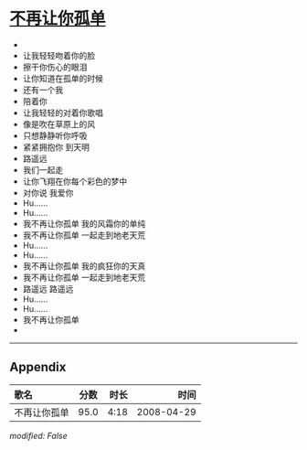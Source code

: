 # [不再让你孤单](https://music.163.com/song?id=27904286)

* 
* 让我轻轻吻着你的脸
* 擦干你伤心的眼泪
* 让你知道在孤单的时候
* 还有一个我
* 陪着你
* 让我轻轻的对着你歌唱
* 像是吹在草原上的风
* 只想静静听你呼吸
* 紧紧拥抱你 到天明
* 路遥远
* 我们一起走
* 让你飞翔在你每个彩色的梦中
* 对你说 我爱你
* Hu......
* Hu......
* 我不再让你孤单 我的风霜你的单纯
* 我不再让你孤单 一起走到地老天荒
* Hu......
* Hu......
* 我不再让你孤单 我的疯狂你的天真
* 我不再让你孤单 一起走到地老天荒
* 路遥远 路遥远
* Hu......
* Hu......
* 我不再让你孤单
* 


---

## Appendix

|歌名|分数|时长|时间|
|:---|:---:|---:|---:|
|不再让你孤单|95.0|4:18|2008-04-29

*modified: False*